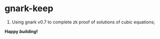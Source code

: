 # gnark-keep

1. Using gnark v0.7 to complete zk proof of solutions of cubic equations;


**Happy _building_!**
